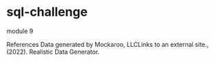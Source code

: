 # sql-challenge
module 9 

References
Data generated by Mockaroo, LLCLinks to an external site., (2022). Realistic Data Generator.
